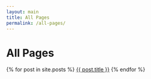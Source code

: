 ```yaml
---
layout: main
title: All Pages
permalink: /all-pages/
---
```

<h1>All Pages</h1>
<p>
  {% for post in site.posts %}
    <a href="{{ post.url }}">{{ post.title }}</a>
  {% endfor %}
</p></br>
